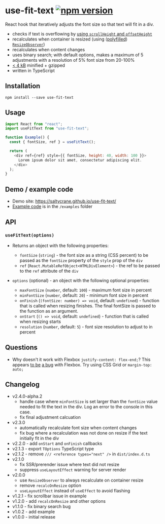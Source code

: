 # use-fit-text [![npm version](https://badge.fury.io/js/use-fit-text.svg)](https://badge.fury.io/js/use-fit-text)

React hook that iteratively adjusts the font size so that text will fit in a div.
 
  - checks if text is overflowing by [using `scrollHeight` and `offsetHeight`](https://stackoverflow.com/a/10017343/101911)
  - recalculates when container is resized (using ([polyfilled](https://github.com/que-etc/resize-observer-polyfill)) [`ResizeObserver`](https://developers.google.com/web/updates/2016/10/resizeobserver))
  - recalculates when content changes
  - uses binary search; with default options, makes a maximum of 5 adjustments with a resolution of 5% font size from 20-100%
  - [< 4 kB](https://bundlephobia.com/result?p=use-fit-text@2.3.0) minified + gzipped
  - written in TypeScript

## Installation

```
npm install --save use-fit-text
```

## Usage

```js
import React from "react";
import useFitText from "use-fit-text";

function Example() {
  const { fontSize, ref } = useFitText();

  return (
    <div ref={ref} style={{ fontSize, height: 40, width: 100 }}>
      Lorem ipsum dolor sit amet, consectetur adipiscing elit.
    </div>
  );
}
```

## Demo / example code

- Demo site: https://saltycrane.github.io/use-fit-text/
- [Example code](/examples/pages/index.tsx) is in the `/examples` folder

## API

### `useFitText(options)`
- Returns an object with the following properties:
  - `fontSize` (`string`) - the font size as a string (CSS percent) to be passed as the `fontSize` property of the `style` prop of the `div`
  - `ref` (`React.MutableRefObject<HTMLDivElement>`) - the ref to be passed to the `ref` attribute of the `div`
- `options` (optional) - an object with the following optional properties:

  - `maxFontSize` (`number`, default: `100`) - maximum font size in percent
  - `minFontSize` (`number`, default: `20`) - minimum font size in percent
  - `onFinish` (`(fontSize: number) => void`, default: `undefined`) - function that is called when resizing
      finishes. The final fontSize is passed to the function as an argument.
  - `onStart` (`() => void`, default: `undefined`) - function that is called when resizing starts
  - `resolution` (`number`, default: `5`) - font size resolution to adjust to in percent

## Questions

- Why doesn't it work with Flexbox `justify-content: flex-end;`?
  This appears [to be](https://stackoverflow.com/questions/36130760/use-justify-content-flex-end-and-to-have-vertical-scrollbar) [a bug](https://github.com/philipwalton/flexbugs/issues/53) with Flexbox. Try using CSS Grid or `margin-top: auto;`

## Changelog

- v2.4.0-alpha.2
  - handle case where `minFontSize` is set larger than the `fontSize` value needed to fit the text in the div. Log an error to the console in this case.
  - fix final adjustment calcuation
- v2.3.0
  - automatically recalculate font size when content changes
  - fix bug where a recalculation was not done on resize if the text initially fit in the div
- v2.2.0 - add `onStart` and `onFinish` callbacks
- v2.1.3 - export `TOptions` TypeScript type
- v2.1.2 - remove `/// <reference types="next" />` in `dist/index.d.ts`
- v2.1.0
  - fix SSR/prerender issue where text did not resize
  - suppress `useLayoutEffect` warning for server render
- v2.0.0
  - use `ResizeObserver` to always recalculate on container resize
  - remove `recalcOnResize` option
  - `useLayoutEffect` instead of `useEffect` to avoid flashing
- v1.2.1 - fix scrollbar issue in example
- v1.2.0 - add `recalcOnResize` and other options
- v1.1.0 - fix binary search bug
- v1.0.2 - add example
- v1.0.0 - initial release
